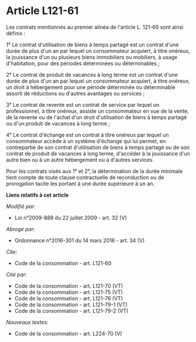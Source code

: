 # Article L121-61

Les contrats mentionnés au premier alinéa de l'article L. 121-60 sont ainsi définis : 

1° Le contrat d'utilisation de biens à temps partagé est un contrat d'une durée de plus d'un an par lequel un consommateur
acquiert, à titre onéreux, la jouissance d'un ou plusieurs biens immobiliers ou mobiliers, à usage d'habitation, pour des
périodes déterminées ou déterminables ; 

2° Le contrat de produit de vacances à long terme est un contrat d'une durée de plus d'un an par lequel un consommateur
acquiert, à titre onéreux, un droit à hébergement pour une période déterminée ou déterminable assorti de réductions ou
d'autres avantages ou services ; 

3° Le contrat de revente est un contrat de service par lequel un professionnel, à titre onéreux, assiste un consommateur en
vue de la vente, de la revente ou de l'achat d'un droit d'utilisation de biens à temps partagé ou d'un produit de vacances à
long terme ; 

4° Le contrat d'échange est un contrat à titre onéreux par lequel un consommateur accède à un système d'échange qui lui
permet, en contrepartie de son contrat d'utilisation de biens à temps partagé ou de son contrat de produit de vacances à long
terme, d'accéder à la jouissance d'un autre bien ou à un autre hébergement ou à d'autres services. 

Pour les contrats visés aux 1° et 2°, la détermination de la durée minimale tient compte de toute clause contractuelle de
reconduction ou de prorogation tacite les portant à une durée supérieure à un an.

**Liens relatifs à cet article**

_Modifié par_:

  - Loi n°2009-888 du 22 juillet 2009 - art. 32 (V)

_Abrogé par_:

  - Ordonnance n°2016-301 du 14 mars 2016 - art. 34 (V)

_Cite_:

  - Code de la consommation - art. L121-60

_Cité par_:

  - Code de la consommation - art. L121-70 (VT)
  - Code de la consommation - art. L121-75 (VT)
  - Code de la consommation - art. L121-76 (VT)
  - Code de la consommation - art. L121-79-1 (VT)
  - Code de la consommation - art. L121-79-2 (VT)

_Nouveaux textes_:

  - Code de la consommation - art. L224-70 (V)
